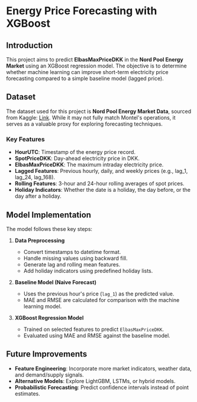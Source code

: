 # Energy Price Forecasting with XGBoost

## Introduction
This project aims to predict **ElbasMaxPriceDKK** in the **Nord Pool Energy Market** using an XGBoost regression model. The objective is to determine whether machine learning can improve short-term electricity price forecasting compared to a simple baseline model (lagged price).

## Dataset
The dataset used for this project is **Nord Pool Energy Market Data**, sourced from Kaggle: [Link](https://www.kaggle.com/datasets/pythonafroz/nord-pool-energy-market-data?resource=download). While it may not fully match Montel's operations, it serves as a valuable proxy for exploring forecasting techniques.

### Key Features
- **HourUTC**: Timestamp of the energy price record.
- **SpotPriceDKK**: Day-ahead electricity price in DKK.
- **ElbasMaxPriceDKK**: The maximum intraday electricity price.
- **Lagged Features**: Previous hourly, daily, and weekly prices (e.g., lag_1, lag_24, lag_168).
- **Rolling Features**: 3-hour and 24-hour rolling averages of spot prices.
- **Holiday Indicators**: Whether the date is a holiday, the day before, or the day after a holiday.

## Model Implementation
The model follows these key steps:
1. **Data Preprocessing**
   - Convert timestamps to datetime format.
   - Handle missing values using backward fill.
   - Generate lag and rolling mean features.
   - Add holiday indicators using predefined holiday lists.

2. **Baseline Model (Naive Forecast)**
   - Uses the previous hour's price (`lag_1`) as the predicted value.
   - MAE and RMSE are calculated for comparison with the machine learning model.

3. **XGBoost Regression Model**
   - Trained on selected features to predict `ElbasMaxPriceDKK`.
   - Evaluated using MAE and RMSE against the baseline model.

## Future Improvements
- **Feature Engineering**: Incorporate more market indicators, weather data, and demand/supply signals.
- **Alternative Models**: Explore LightGBM, LSTMs, or hybrid models.
- **Probabilistic Forecasting**: Predict confidence intervals instead of point estimates.
